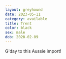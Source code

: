 ```yaml
---
layout: greyhound
date: 2023-05-11
category: available
title: Trent
color: black
sex: male
dob: 2020-02-09
---
```

G'day to this Aussie import!
